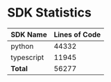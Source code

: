 # SDK Statistics

| SDK Name | Lines of Code |
| -------- | ------------- |
| python | 44332 |
| typescript | 11945 |
| **Total** | 56277 |
